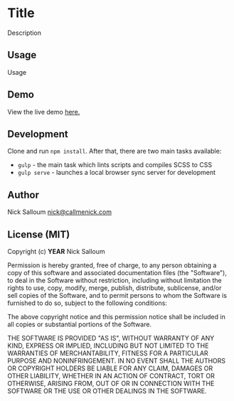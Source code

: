 # Title

Description

## Usage

Usage

## Demo

View the live demo [here.](http://callmenick.com/_development/...)

## Development

Clone and run `npm install`. After that, there are two main tasks available:

* `gulp` - the main task which lints scripts and compiles SCSS to CSS
* `gulp serve` - launches a local browser sync server for development

## Author

Nick Salloum <nick@callmenick.com>

## License (MIT)

Copyright (c) **YEAR** Nick Salloum

Permission is hereby granted, free of charge, to any person obtaining a copy of this software and associated documentation files (the "Software"), to deal in the Software without restriction, including without limitation the rights to use, copy, modify, merge, publish, distribute, sublicense, and/or sell copies of the Software, and to permit persons to whom the Software is furnished to do so, subject to the following conditions:

The above copyright notice and this permission notice shall be included in all copies or substantial portions of the Software.

THE SOFTWARE IS PROVIDED "AS IS", WITHOUT WARRANTY OF ANY KIND, EXPRESS OR IMPLIED, INCLUDING BUT NOT LIMITED TO THE WARRANTIES OF MERCHANTABILITY, FITNESS FOR A PARTICULAR PURPOSE AND NONINFRINGEMENT. IN NO EVENT SHALL THE AUTHORS OR COPYRIGHT HOLDERS BE LIABLE FOR ANY CLAIM, DAMAGES OR OTHER LIABILITY, WHETHER IN AN ACTION OF CONTRACT, TORT OR OTHERWISE, ARISING FROM, OUT OF OR IN CONNECTION WITH THE SOFTWARE OR THE USE OR OTHER DEALINGS IN THE SOFTWARE.
